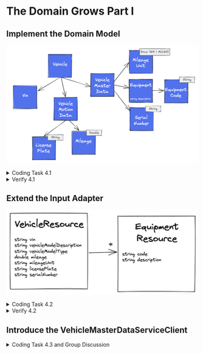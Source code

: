# The Domain Grows Part I

## Implement the Domain Model

![Vehicle Domain Model](../img/vehicle-domain-model.png)

<details>
<summary>Coding Task 4.1</summary>

Understand the domain object graph of <i>Vehicle</i> and implement the missing validation rules 
described in the table below.

<details>
<summary>Value Object Validation Rules</summary>

<table>
    <tr>
        <th>Domain Object</th>
        <th>Validation Rule</th>
    </tr>
    <tr>
        <td>LicensePlate</td>
        <td><i>A-ZÖÜÄ]{1,3}-[A-ZÖÜÄ]{1,2} [1-9]{1}[0-9]{1,3}</i></td>
    </tr>
    <tr>
        <td>EquipmentCode</td>
        <td><i>[A-Z]{2}[0-9]{3}</i></td>
    </tr>
    <tr>
        <td>Mileage</td>
        <td>no negative value (mileage >= 0)</td>
    </tr>
</table>
</details>

<details>
<summary>Root Entity Validation Rules</summary>

<table>
    <tr>
        <th>Domain Object</th>
        <th>Validation Rule</th>
    </tr>
    <tr>
        <td>VehicleMotionData</td>
        <td>All fields are mandatory, all values must fulfil the validation rules</td>
    </tr>
    <tr>
        <td>Vehicle</td>
        <td>Vin, Vehicle Masterdata are mandatory</td>
    </tr>
</table>

</details>

</details>

<details>
<summary>Verify 4.1</summary>
<b>COMMENT IN</b> method createExpectedVehicleMotionData in class SimpleTestObjectFactory
<br/>
<b>RUN</b> DomainRing_Task_4_1
<br/>
<b>RUN</b> ArchitectureTest_Task_4_1

</details>

## Extend the Input Adapter

![Vehicle Resource](../img/vehicle-resource.png)

<details>
<summary>Coding Task 4.2</summary>

Investigate the <i>VehicleResource</i> and adapt the <i>VehicleToVehicleResourceMapper</i>, 
so that all properties will be mapped.

</details>

<details>
<summary>Verify 4.2</summary>

<b>RUN</b> InputAdapter_Task_4_2
<br/>
<b>RUN</b> all architecture tests

</details>

## Introduce the VehicleMasterDataServiceClient

<details>
<summary>Coding Task 4.3 and Group Discussion</summary>

There are some constraints given by the company context. There is one central system for 
vehicle master data. This system provides the necessary master data.
<br/>
<br/>
Due to this, the adapter implementation based on the classes <i>VehicleMasterDataServiceClient</i> 
and <i>VehicleMasterDataToVehiceDtoMapper</i> (package <i>vehicle/adapter/out/dto</i>) as well as the 
outgoing use case (package <i>vehicle/usecase/out</i>) are introduced.

The external API returns a lot of information we do not need in our domain. This is visible in the
<i>VehicleDataDto</i> class. For example the property <i>salesRelatedInformation</i> is not needed 
in our domain. Due to this we only extract the properties we defined in the
<i>VehicleMasterData</i> domain object. 

Understand the architecture, code and motivation beyond. Discuss it in the group.

[//]: # (</details>)

[//]: # ()
[//]: # (<details>)

[//]: # (<summary>Verify 4.3</summary>)

[//]: # ()
[//]: # (<b>RUN</b> OutputAdapter_Task_4_3)

[//]: # (<br/>)

[//]: # (<b>RUN</b> all architecture tests)

[//]: # ()
[//]: # (</details>)

## Extend the Output Adapter

![Vehicle Db Entity](../img/vehicle-db-entity.png)

<details>
<summary>Coding Task 4.4</summary>

The vehicle motion data and other information that not belongs to vehicle master data, will 
be stored in the database of our application. This means we are owner of data and state for 
vehicle motion data.

Extend the <i>VehicleDbEntity</i> and the <i>VehicleToVehicleDbEntityMapper</i> as described in the diagram.

</details>

<details>
<summary>Verify 4.4</summary>
<b>RUN</b> OutputAdapter_Task_4_4
<br/>
<b>RUN</b> all architecture tests

</details>

## Extend the VehicleService

<details>
<summary>Coding Task 4.5</summary>

Extend the <i>VehicleService</i>, so that vehicle motion data will be queried from database, and 
vehicle master data will be queried from the central company vehicle master data service.
Use the use case <i>FetchVehicleMasterData</i>.

</details>

<details>
<summary>Verify 4.5</summary>
<b>RUN</b> OutputAdapter_Task_4_5
<br/>
<b>RUN</b> all architecture tests
</details>